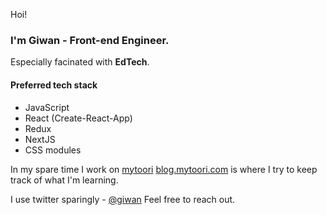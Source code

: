 Hoi!
### I'm Giwan - Front-end Engineer. 

Especially facinated with **EdTech**. 

#### Preferred tech stack
- JavaScript
- React (Create-React-App)
- Redux
- NextJS
- CSS modules

In my spare time I work on [mytoori](https://mytoori.com)
[blog.mytoori.com](https://blog.mytoori.com) is where I try to keep track of what I'm learning. 

I use twitter sparingly - [@giwan](https://twitter.com/giwan)
Feel free to reach out. 
